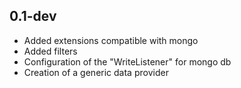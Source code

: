 ## 0.1-dev 

* Added extensions compatible with mongo
* Added filters
* Configuration of the "WriteListener" for mongo db
* Creation of a generic data provider
